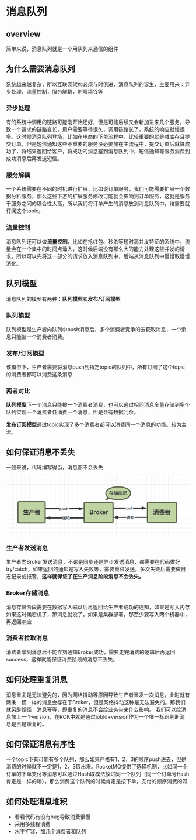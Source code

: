 # 消息队列
## overview
简单来说，消息队列就是一个用队列来通信的组件
## 为什么需要消息队列
系统越来越复杂，所以互联网架构必须与时俱进，消息队列的诞生，主要用来：异步处理，流量控制，服务解耦，削峰填谷等
### 异步处理
有的系统中调用的链路可能刚开始还好，但是可能后续又会新加进来几个服务，导致一个请求的链路变长，用户需要等待很久，调用链路长了，系统的响应就慢很多。这时候消息队列登场，比如在电商的下单流程中，比较重要的就是减库存且提交订单，但是短信通知这些不重要的服务没必要加在主流程中，提交订单后就算成功了，将结果返回给客户，将成功的消息塞到消息队列中，短信通知等服务消费到成功消息后再发送短信。
### 服务解耦
一个系统需要在不同的时机进行扩展，比如说订单服务，我们可能需要扩展一个数据分析服务，那么这些下游的扩展服务修改可能就会影响到订单服务，这就是服务于服务之间的耦合性太高，所以我们将订单产生的消息放到消息队列中，谁需要就订阅这个topic。
### 流量控制
消息队列还可以做**流量控制**，比如在抢红包、秒杀等短时高并发特征的系统中，流量会在一个集中的时间点涌入，这时候后端没有那么大的能力处理这些并发的请求。所以可以先将这一部分的请求放入消息队列中，后端从消息队列中慢慢取慢慢消化。
## 队列模型
消息队列的模型有两种：**队列模型**和**发布/订阅模型**
### 队列模型
队列模型是生产者向队列中push消息后，多个消费者竞争的去获取消息，一个消息只能被一个消费者消费。
### 发布/订阅模型
该模型下，生产者需要将消息push到指定topic的队列中，所有订阅了这个topic的消费者都可以消费这条消息
### 两者对比
**队列模型**下一个消息只能被一个消费者消费，也可以通过相同消息全量存储到多个队列实现一个消费者各消费一个消息，但是会有数据冗余。

**发布订阅模型**通过topic实现了多个消费者都可以消费同一个消息的功能。较为主流。
## 如何保证消息不丢失

一般来说，代码编写得当，消息都不会丢失

![](/asset/消息队列消息通知.png)
### 生产者发送消息
生产者向Broker发送消息，不论是同步还是异步发送消息，都需要在代码做好try/catch，如果返回的通知是写入失败等，需要重试发送。多次失败后需要做日志记录或报警，**这样就保证了在生产消息阶段消息不会丢失。**
### Broker存储消息
消息存储阶段需要在数据写入磁盘后再返回给生产者成功的通知，如果是写入内存如果这时候宕机了，那消息就没了。如果是集群部署，那至少要写入两个机器中，再返回响应
### 消费者拉取消息
消费者拿到消息后不能立刻通知Broker成功，需要走完消费的逻辑后再返回success，这样就能保证消费阶段的消息不丢失。
## 如何处理重复消息
消息重复是无法避免的，因为网络抖动等原因导致生产者重发一次消息，此时就有两条一模一样的消息会存在于Broker，但是网络抖动这种是无法避免的。那我们就另辟蹊径：消息幂等，即重复的消息不会给业务带来什么影响。
我们可以给消息加上一个version，在ROK中就是通过jobId+version作为一个唯一标识判断消息是否是重复的。
## 如何保证消息有序性
一个topic下有可能有多个队列，那么如果严格有1，2，3的顺序push进去，但是消费的时候就不一定是1，2，3取出来。RocketMQ提供了选择机制，比如同一个订单的下单支付等消息可以通过Hash取模法放进同一个队列（同一个订单号Hash肯定是一样的嘛），那么消费这个队列的时候肯定是按下单，支付的顺序消费的呀
## 如何处理消息堆积
* 看看代码有没有bug导致消费很慢
* 采用多线程消费
* 水平扩容，加几个消费者和队列